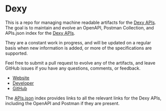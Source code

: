 # DexyThis is a repo for managing machine readable artifacts for the [Dexy APIs](http://dexy.it/). The goal is to maintain and evolve an OpenAPI, Postman Collection, and APIs.json index for the [Dexy APIs](http://dexy.it/).They are a constant work in progress, and will be updated on a regular basis when new information is added, or more of the specifications are supported.Feel free to submit a pull request to evolve any of the artifacts, and leave GitHub issues if you have any questions, comments, or feedback.- [Website](http://dexy.it/)- [Developer](http://dexy.it/)- [GitHub](https://github.com/dexy)The [APIs.json](https://github.com/api-evangelist/dexy/blob/master/apis.json) index provides links to all the relevant links for the Dexy APIs, including the OpenAPI and Postman if they are present.